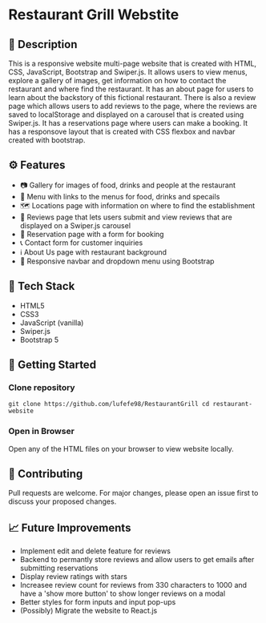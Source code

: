 # Restaurant Grill Webstite

## 📃 Description
This is a responsive website multi-page website that is created with HTML, CSS, JavaScript, Bootstrap and Swiper.js.
It allows users to view menus, explore a gallery of images, get information on how to contact the restaurant and where find the restaurant. It has an about page for users to learn
about the backstory of this fictional restaurant.
There is also a review page which allows users to add reviews to the page, where the reviews are saved to localStorage and displayed on a carousel that is created using Swiper.js.
It has a reservations page where users can make a booking.
It has a responsove layout that is created with CSS flexbox and navbar created with bootstrap. 

## ⚙️ Features
* 📷 Gallery for images of food, drinks and people at the restaurant
* 📜 Menu with links to the menus for food, drinks and specails
* 🗺️ Locations page with information on where to find the establishment
* 📝 Reviews page that lets users submit and view reviews that are displayed on a Swiper.js carousel
* 📅 Reservation page with a form for booking
* 📞 Contact form for customer inquiries
* ℹ️ About Us page with restaurant background
* 📱 Responsive navbar and dropdown menu using Bootstrap

## 🔨 Tech Stack 
* HTML5
* CSS3
* JavaScript (vanilla)
* Swiper.js
* Bootstrap 5

## 🚀 Getting Started

### Clone repository
`git clone https://github.com/lufefe98/RestaurantGrill
cd restaurant-website`

### Open in Browser
Open any of the HTML files on your browser to view website locally.

## 🤝 Contributing
Pull requests are welcome. For major changes, please open an issue first to discuss your proposed changes.


## 📈 Future Improvements
* Implement edit and delete feature for reviews
* Backend to permantly store reviews and allow users to get emails after submitting reservations
* Display review ratings with stars
* Increasee review count for reviews from 330 characters to 1000 and have a 'show more button' to show longer reviews on a modal
* Better styles for form inputs and input pop-ups
* (Possibly) Migrate the website to React.js



